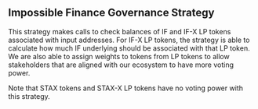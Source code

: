 ## Impossible Finance Governance Strategy

This strategy makes calls to check balances of IF and IF-X LP tokens associated with input addresses. For IF-X LP tokens, the strategy is able to calculate how much IF underlying should be associated with that LP token. We are also able to assign weights to tokens from LP tokens to allow stakeholders that are aligned with our ecosystem to have more voting power.

Note that STAX tokens and STAX-X LP tokens have no voting power with this strategy.
